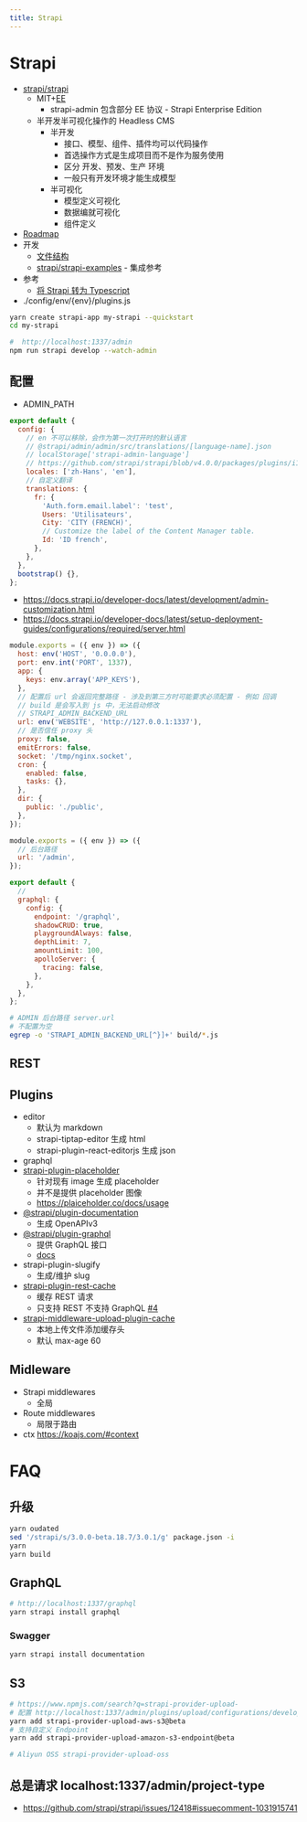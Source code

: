 ```yaml
---
title: Strapi
---
```


# Strapi

- [strapi/strapi](https://github.com/strapi/strapi)
  - MIT+[EE](https://github.com/strapi/strapi/blob/86e0cf0f55d58e714a67cf4daee2e59e39974dd9/packages/strapi-admin/ee/LICENSE)
    - strapi-admin 包含部分 EE 协议 - Strapi Enterprise Edition
  - 半开发半可视化操作的 Headless CMS
    - 半开发
      - 接口、模型、组件、插件均可以代码操作
      - 首选操作方式是生成项目而不是作为服务使用
      - 区分 开发、预发、生产 环境
      - 一般只有开发环境才能生成模型
    - 半可视化
      - 模型定义可视化
      - 数据编就可视化
      - 组件定义
- [Roadmap](https://portal.productboard.com/strapi/1-public-roadmap/tabs/2-under-consideration)
- 开发
  - [文件结构](https://strapi.io/documentation/3.0.0-beta.x/concepts/file-structure.html)
  - [strapi/strapi-examples](https://github.com/strapi/strapi-examples) - 集成参考
- 参考
  - [将 Strapi 转为 Typescript](https://medium.com/@alexdevmotion/1cc852fbf504)
- ./config/env/{env}/plugins.js

```bash
yarn create strapi-app my-strapi --quickstart
cd my-strapi

#  http://localhost:1337/admin
npm run strapi develop --watch-admin
```

## 配置

- ADMIN_PATH

```js title="src/admin/app.js"
export default {
  config: {
    // en 不可以移除，会作为第一次打开时的默认语言
    // @strapi/admin/admin/src/translations/[language-name].json
    // localStorage['strapi-admin-language']
    // https://github.com/strapi/strapi/blob/v4.0.0/packages/plugins/i18n/server/constants/iso-locales.json
    locales: ['zh-Hans', 'en'],
    // 自定义翻译
    translations: {
      fr: {
        'Auth.form.email.label': 'test',
        Users: 'Utilisateurs',
        City: 'CITY (FRENCH)',
        // Customize the label of the Content Manager table.
        Id: 'ID french',
      },
    },
  },
  bootstrap() {},
};
```

- https://docs.strapi.io/developer-docs/latest/development/admin-customization.html
- https://docs.strapi.io/developer-docs/latest/setup-deployment-guides/configurations/required/server.html

```js title="./config/server.js"
module.exports = ({ env }) => ({
  host: env('HOST', '0.0.0.0'),
  port: env.int('PORT', 1337),
  app: {
    keys: env.array('APP_KEYS'),
  },
  // 配置后 url 会返回完整路径 - 涉及到第三方时可能要求必须配置 - 例如 回调
  // build 是会写入到 js 中，无法启动修改
  // STRAPI_ADMIN_BACKEND_URL
  url: env('WEBSITE', 'http://127.0.0.1:1337'),
  // 是否信任 proxy 头
  proxy: false,
  emitErrors: false,
  socket: '/tmp/nginx.socket',
  cron: {
    enabled: false,
    tasks: {},
  },
  dir: {
    public: './public',
  },
});
```

```js title="./config/admin.js"
module.exports = ({ env }) => ({
  // 后台路径
  url: '/admin',
});
```

```js tiitle="./config/plugins.js"
export default {
  //
  graphql: {
    config: {
      endpoint: '/graphql',
      shadowCRUD: true,
      playgroundAlways: false,
      depthLimit: 7,
      amountLimit: 100,
      apolloServer: {
        tracing: false,
      },
    },
  },
};
```

```bash
# ADMIN 后台路径 server.url
# 不配置为空
egrep -o 'STRAPI_ADMIN_BACKEND_URL[^}]+' build/*.js
```

## REST

## Plugins

- editor
  - 默认为 markdown
  - strapi-tiptap-editor 生成 html
  - strapi-plugin-react-editorjs 生成 json
- graphql
- [strapi-plugin-placeholder](https://github.com/WalkingPizza/strapi-plugin-placeholder)
  - 针对现有 image 生成 placeholder
  - 并不是提供 placeholder 图像
  - https://plaiceholder.co/docs/usage
- [@strapi/plugin-documentation](https://github.com/strapi/strapi/tree/master/packages/plugins/documentation)
  - 生成 OpenAPIv3
- [@strapi/plugin-graphql](https://docs.strapi.io/developer-docs/latest/plugins/graphql.html)
  - 提供 GraphQL 接口
  - [docs](https://docs.strapi.io/developer-docs/latest/plugins/graphql.html)
- strapi-plugin-slugify
  - 生成/维护 slug
- [strapi-plugin-rest-cache](https://github.com/strapi-community/strapi-plugin-rest-cache)
  - 缓存 REST 请求
  - 只支持 REST 不支持 GraphQL [#4](https://github.com/strapi-community/strapi-plugin-rest-cache/issues/4)
- [strapi-middleware-upload-plugin-cache](https://github.com/alexkainzinger/strapi-middleware-upload-plugin-cache)
  - 本地上传文件添加缓存头
  - 默认 max-age 60

## Midleware

- Strapi middlewares
  - 全局
- Route middlewares
  - 局限于路由
- ctx https://koajs.com/#context

# FAQ

## 升级

```bash
yarn oudated
sed '/strapi/s/3.0.0-beta.18.7/3.0.1/g' package.json -i
yarn
yarn build
```

## GraphQL

```bash
# http://localhost:1337/graphql
yarn strapi install graphql
```

### Swagger

```bash
yarn strapi install documentation
```

## S3

```bash
# https://www.npmjs.com/search?q=strapi-provider-upload-
# 配置 http://localhost:1337/admin/plugins/upload/configurations/development
yarn add strapi-provider-upload-aws-s3@beta
# 支持自定义 Endpoint
yarn add strapi-provider-upload-amazon-s3-endpoint@beta

# Aliyun OSS strapi-provider-upload-oss
```

## 总是请求 localhost:1337/admin/project-type

- https://github.com/strapi/strapi/issues/12418#issuecomment-1031915741
